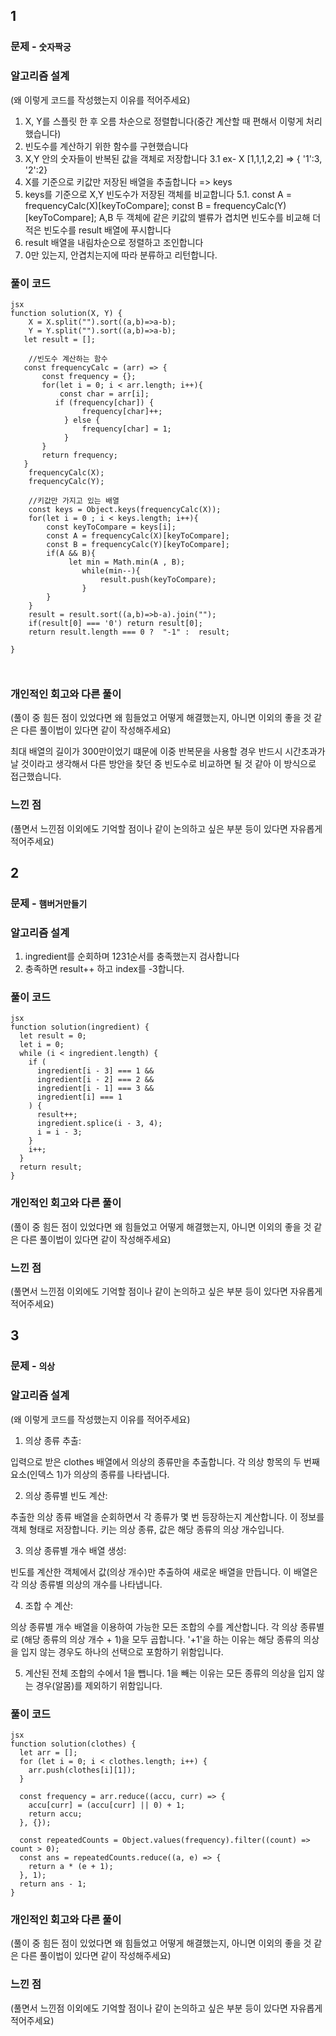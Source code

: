 ## 1

### 문제 - <code>숫자짝궁</code>

### 알고리즘 설계

(왜 이렇게 코드를 작성했는지 이유를 적어주세요)

1. X, Y를 스플릿 한 후 오름 차순으로 정렬합니다(중간 계산할 때 편해서 이렇게 처리했습니다)
2. 빈도수를 계산하기 위한 함수를 구현했습니다
3. X,Y 안의 숫자들이 반복된 값을 객체로 저장합니다
   3.1 ex- X [1,1,1,2,2] => { '1':3, '2':2}
4. X를 기준으로 키값만 저장된 배열을 추출합니다 => keys
5. keys를 기준으로 X,Y 빈도수가 저장된 객체를 비교합니다
5.1. const A = frequencyCalc(X)[keyToCompare];
     const B = frequencyCalc(Y)[keyToCompare];
     A,B 두 객체에 같은 키값의 밸류가 겹치면 빈도수를 비교해 더 적은 빈도수를 result 배열에 푸시합니다
6. result 배열을 내림차순으로 정렬하고 조인합니다
7. 0만 있는지, 안겹치는지에 따라 분류하고 리턴합니다.

### 풀이 코드

```
jsx
function solution(X, Y) {
    X = X.split("").sort((a,b)=>a-b);
    Y = Y.split("").sort((a,b)=>a-b);
   let result = [];

    //빈도수 계산하는 함수
   const frequencyCalc = (arr) => {
       const frequency = {};
       for(let i = 0; i < arr.length; i++){
           const char = arr[i];
          if (frequency[char]) {
                frequency[char]++;
            } else {
                frequency[char] = 1;
            }
       }
       return frequency;
   }
    frequencyCalc(X);
    frequencyCalc(Y);

    //키값만 가지고 있는 배열
    const keys = Object.keys(frequencyCalc(X));
    for(let i = 0 ; i < keys.length; i++){
        const keyToCompare = keys[i];
        const A = frequencyCalc(X)[keyToCompare];
        const B = frequencyCalc(Y)[keyToCompare];
        if(A && B){
             let min = Math.min(A , B);
                while(min--){
                    result.push(keyToCompare);
                }
        }
    }
    result = result.sort((a,b)=>b-a).join("");
    if(result[0] === '0') return result[0];
    return result.length === 0 ?  "-1" :  result;

}



```

### 개인적인 회고와 다른 풀이

(풀이 중 힘든 점이 있었다면 왜 힘들었고 어떻게 해결했는지, 아니면 이외의 좋을 것 같은 다른 풀이법이 있다면 같이 작성해주세요)

최대 배열의 길이가 300만이었기 떄문에 이중 반복문을 사용할 경우 반드시 시간초과가 날 것이라고 생각해서 다른 방안을 찾던 중 빈도수로 비교하면 될 것 같아 이 방식으로 접근했습니다.

### 느낀 점

(풀면서 느낀점 이외에도 기억할 점이나 같이 논의하고 싶은 부분 등이 있다면 자유롭게 적어주세요)

## 2

### 문제 - <code>햄버거만들기</code>

### 알고리즘 설계

1. ingredient를 순회하며 1231순서를 충족했는지 검사합니다
2. 충족하면 result++ 하고 index를 -3합니다.


### 풀이 코드

```
jsx
function solution(ingredient) {
  let result = 0;
  let i = 0;
  while (i < ingredient.length) {
    if (
      ingredient[i - 3] === 1 &&
      ingredient[i - 2] === 2 &&
      ingredient[i - 1] === 3 &&
      ingredient[i] === 1
    ) {
      result++;
      ingredient.splice(i - 3, 4);
      i = i - 3;
    }
    i++;
  }
  return result;
}

```

### 개인적인 회고와 다른 풀이

(풀이 중 힘든 점이 있었다면 왜 힘들었고 어떻게 해결했는지, 아니면 이외의 좋을 것 같은 다른 풀이법이 있다면 같이 작성해주세요)


### 느낀 점

(풀면서 느낀점 이외에도 기억할 점이나 같이 논의하고 싶은 부분 등이 있다면 자유롭게 적어주세요)

## 3

### 문제 - <code>의상</code>

### 알고리즘 설계

(왜 이렇게 코드를 작성했는지 이유를 적어주세요)

1. 의상 종류 추출:

입력으로 받은 clothes 배열에서 의상의 종류만을 추출합니다.
각 의상 항목의 두 번째 요소(인덱스 1)가 의상의 종류를 나타냅니다.

2. 의상 종류별 빈도 계산:

추출한 의상 종류 배열을 순회하면서 각 종류가 몇 번 등장하는지 계산합니다.
이 정보를 객체 형태로 저장합니다. 키는 의상 종류, 값은 해당 종류의 의상 개수입니다.

3. 의상 종류별 개수 배열 생성:

빈도를 계산한 객체에서 값(의상 개수)만 추출하여 새로운 배열을 만듭니다.
이 배열은 각 의상 종류별 의상의 개수를 나타냅니다.

4. 조합 수 계산:

의상 종류별 개수 배열을 이용하여 가능한 모든 조합의 수를 계산합니다.
각 의상 종류별로 (해당 종류의 의상 개수 + 1)을 모두 곱합니다.
'+1'을 하는 이유는 해당 종류의 의상을 입지 않는 경우도 하나의 선택으로 포함하기 위함입니다.

5. 계산된 전체 조합의 수에서 1을 뺍니다.
1을 빼는 이유는 모든 종류의 의상을 입지 않는 경우(알몸)를 제외하기 위함입니다.

### 풀이 코드

```
jsx
function solution(clothes) {
  let arr = [];
  for (let i = 0; i < clothes.length; i++) {
    arr.push(clothes[i][1]);
  }
  
  const frequency = arr.reduce((accu, curr) => {
    accu[curr] = (accu[curr] || 0) + 1;
    return accu;
  }, {});
 
  const repeatedCounts = Object.values(frequency).filter((count) => count > 0);
  const ans = repeatedCounts.reduce((a, e) => {
    return a * (e + 1);
  }, 1);
  return ans - 1;
}

```

### 개인적인 회고와 다른 풀이

(풀이 중 힘든 점이 있었다면 왜 힘들었고 어떻게 해결했는지, 아니면 이외의 좋을 것 같은 다른 풀이법이 있다면 같이 작성해주세요)

### 느낀 점

(풀면서 느낀점 이외에도 기억할 점이나 같이 논의하고 싶은 부분 등이 있다면 자유롭게 적어주세요)

